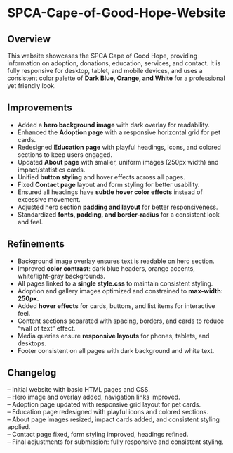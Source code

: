 # SPCA-Cape-of-Good-Hope-Website

## Overview
This website showcases the SPCA Cape of Good Hope, providing information on adoption, donations, education, services, and contact. It is fully responsive for desktop, tablet, and mobile devices, and uses a consistent color palette of **Dark Blue, Orange, and White** for a professional yet friendly look.  


## Improvements
- Added a **hero background image** with dark overlay for readability.  
- Enhanced the **Adoption page** with a responsive horizontal grid for pet cards.  
- Redesigned **Education page** with playful headings, icons, and colored sections to keep users engaged.  
- Updated **About page** with smaller, uniform images (250px width) and impact/statistics cards.  
- Unified **button styling** and hover effects across all pages.  
- Fixed **Contact page** layout and form styling for better usability.  
- Ensured all headings have **subtle hover color effects** instead of excessive movement.  
- Adjusted hero section **padding and layout** for better responsiveness.  
- Standardized **fonts, padding, and border-radius** for a consistent look and feel.  


## Refinements
- Background image overlay ensures text is readable on hero section.  
- Improved **color contrast**: dark blue headers, orange accents, white/light-gray backgrounds.  
- All pages linked to a **single style.css** to maintain consistent styling.  
- Adoption and gallery images optimized and constrained to **max-width: 250px**.  
- Added **hover effects** for cards, buttons, and list items for interactive feel.  
- Content sections separated with spacing, borders, and cards to reduce “wall of text” effect.  
- Media queries ensure **responsive layouts** for phones, tablets, and desktops.  
- Footer consistent on all pages with dark background and white text.  


## Changelog
 – Initial website with basic HTML pages and CSS.  
 – Hero image and overlay added, navigation links improved.  
 – Adoption page updated with responsive grid layout for pet cards.  
 – Education page redesigned with playful icons and colored sections.  
 – About page images resized, impact cards added, and consistent styling applied.  
 – Contact page fixed, form styling improved, headings refined.  
  – Final adjustments for submission: fully responsive and consistent styling.  

